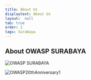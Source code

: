 ```yaml
---
title: About Us
displaytext: About Us
layout:  null
tab: true
order: 2
tags: Surabaya
---
```


## About OWASP SURABAYA

![OWASP SURABAYA](https://owasp.org/www-chapter-surabaya\assets\images\logo-owasp-surabaya.jpg)

![OWASP20thAnniversary1]( https://owasp.org/www-chapter-surabaya/assets/images/OWASP%2020th%20Anniversary.jpeg)


